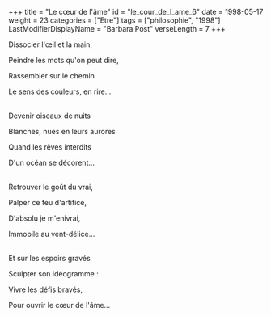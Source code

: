 +++
title = "Le cœur de l'âme"
id = "le_cour_de_l_ame_6"
date = 1998-05-17
weight = 23
categories = ["Etre"]
tags = ["philosophie", "1998"]
LastModifierDisplayName = "Barbara Post"
verseLength = 7
+++

Dissocier l'œil et la main,

Peindre les mots qu'on peut dire,

Rassembler sur le chemin

Le sens des couleurs, en rire...

 \
Devenir oiseaux de nuits

Blanches, nues en leurs aurores

Quand les rêves interdits

D'un océan se décorent...

 \
Retrouver le goût du vrai,

Palper ce feu d'artifice,

D'absolu je m'enivrai,

Immobile au vent-délice...

 \
Et sur les espoirs gravés

Sculpter son idéogramme :

Vivre les défis bravés,

Pour ouvrir le cœur de l'âme...

